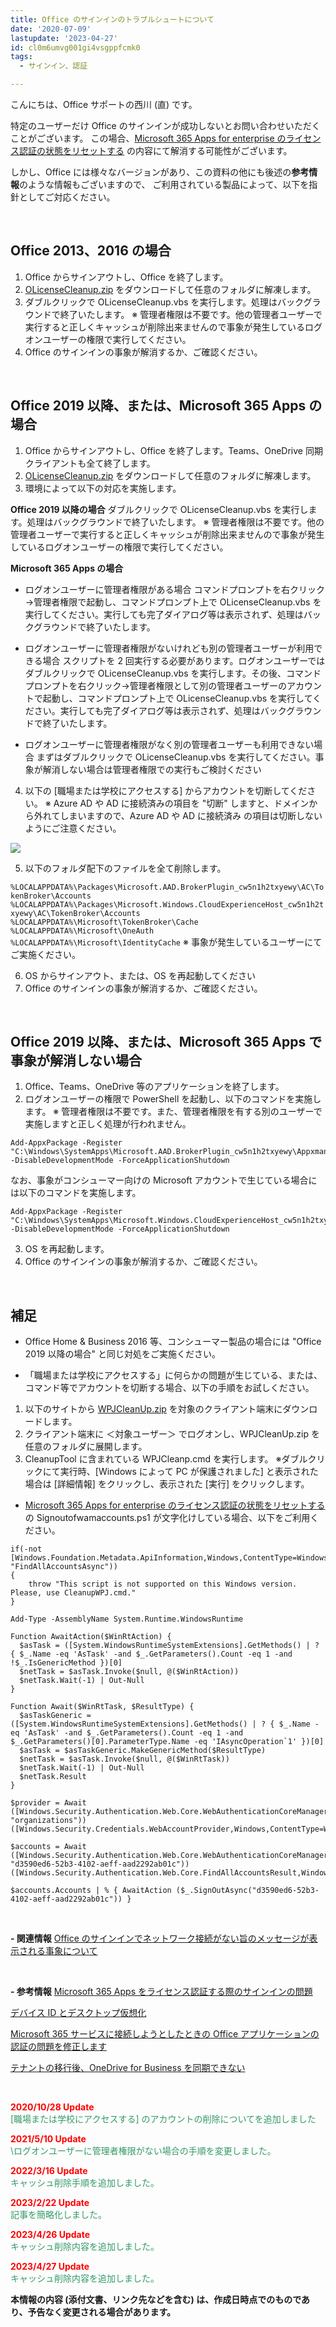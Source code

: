 ```yaml
---
title: Office のサインインのトラブルシュートについて
date: '2020-07-09'
lastupdate: '2023-04-27'
id: cl0m6umvg001gi4vsgppfcmk0
tags:
  - サインイン、認証

---
```


こんにちは、Office サポートの西川 (直) です。 

特定のユーザーだけ Office のサインインが成功しないとお問い合わせいただくことがございます。
この場合、[Microsoft 365 Apps for enterprise のライセンス認証の状態をリセットする](https://docs.microsoft.com/ja-jp/office/troubleshoot/activation/reset-office-365-proplus-activation-state) の内容にて解消する可能性がございます。

しかし、Office には様々なバージョンがあり、この資料の他にも後述の**参考情報**のような情報もございますので、
ご利用されている製品によって、以下を指針としてご対応ください。

<br>

Office 2013、2016 の場合
--
1. Office からサインアウトし、Office を終了します。
2. [OLicenseCleanup.zip](https://download.microsoft.com/download/e/1/b/e1bbdc16-fad4-4aa2-a309-2ba3cae8d424/OLicenseCleanup.zip) をダウンロードして任意のフォルダに解凍します。
3. ダブルクリックで OLicenseCleanup.vbs を実行します。処理はバックグラウンドで終了いたします。
※ 管理者権限は不要です。他の管理者ユーザーで実行すると正しくキャッシュが削除出来ませんので事象が発生しているログオンユーザーの権限で実行してください。
4. Office のサインインの事象が解消するか、ご確認ください。

<br>

Office 2019 以降、または、Microsoft 365 Apps の場合
--
1. Office からサインアウトし、Office を終了します。Teams、OneDrive 同期クライアントも全て終了します。
2. [OLicenseCleanup.zip](https://download.microsoft.com/download/e/1/b/e1bbdc16-fad4-4aa2-a309-2ba3cae8d424/OLicenseCleanup.zip) をダウンロードして任意のフォルダに解凍します。
3. 環境によって以下の対応を実施します。

**Office 2019 以降の場合**
ダブルクリックで OLicenseCleanup.vbs を実行します。処理はバックグラウンドで終了いたします。
※ 管理者権限は不要です。他の管理者ユーザーで実行すると正しくキャッシュが削除出来ませんので事象が発生しているログオンユーザーの権限で実行してください。

**Microsoft 365 Apps の場合**
- ログオンユーザーに管理者権限がある場合
コマンドプロンプトを右クリック→管理者権限で起動し、コマンドプロンプト上で OLicenseCleanup.vbs を実行してください。実行しても完了ダイアログ等は表示されず、処理はバックグラウンドで終了いたします。

- ログオンユーザーに管理者権限がないけれども別の管理者ユーザーが利用できる場合
スクリプトを 2 回実行する必要があります。ログオンユーザーではダブルクリックで OLicenseCleanup.vbs を実行します。その後、コマンドプロンプトを右クリック→管理者権限として別の管理者ユーザーのアカウントで起動し、コマンドプロンプト上で OLicenseCleanup.vbs を実行してください。実行しても完了ダイアログ等は表示されず、処理はバックグラウンドで終了いたします。

- ログオンユーザーに管理者権限がなく別の管理者ユーザーも利用できない場合
まずはダブルクリックで OLicenseCleanup.vbs を実行してください。事象が解消しない場合は管理者権限での実行もご検討ください


4. 以下の \[職場または学校にアクセスする\] からアカウントを切断してください。
※ Azure AD や AD に接続済みの項目を "切断" しますと、ドメインから外れてしまいますので、Azure AD や AD に接続済み の項目は切断しないようにご注意ください。

![](image01.png)  

5. 以下のフォルダ配下のファイルを全て削除します。

`%LOCALAPPDATA%\Packages\Microsoft.AAD.BrokerPlugin_cw5n1h2txyewy\AC\TokenBroker\Accounts`
`%LOCALAPPDATA%\Packages\Microsoft.Windows.CloudExperienceHost_cw5n1h2txyewy\AC\TokenBroker\Accounts`
`%LOCALAPPDATA%\Microsoft\TokenBroker\Cache`
`%LOCALAPPDATA%\Microsoft\OneAuth`
`%LOCALAPPDATA%\Microsoft\IdentityCache`
※ 事象が発生しているユーザーにてご実施ください。

6. OS からサインアウト、または、OS を再起動してください
7. Office のサインインの事象が解消するか、ご確認ください。

<br>

Office 2019 以降、または、Microsoft 365 Apps で事象が解消しない場合
--
1. Office、Teams、OneDrive 等のアプリケーションを終了します。
2. ログオンユーザーの権限で PowerShell を起動し、以下のコマンドを実施します。
※ 管理者権限は不要です。また、管理者権限を有する別のユーザーで実施しますと正しく処理が行われません。

```
Add-AppxPackage -Register "C:\Windows\SystemApps\Microsoft.AAD.BrokerPlugin_cw5n1h2txyewy\Appxmanifest.xml" -DisableDevelopmentMode -ForceApplicationShutdown
```

なお、事象がコンシューマー向けの Microsoft アカウントで生じている場合には以下のコマンドを実施します。

```
Add-AppxPackage -Register "C:\Windows\SystemApps\Microsoft.Windows.CloudExperienceHost_cw5n1h2txyewy\Appxmanifest.xml" -DisableDevelopmentMode -ForceApplicationShutdown
```

3. OS を再起動します。
4. Office のサインインの事象が解消するか、ご確認ください。


<br>

**補足**
--
- Office Home & Business 2016 等、コンシューマー製品の場合には "Office 2019 以降の場合" と同じ対処をご実施ください。

- 「職場または学校にアクセスする」に何らかの問題が生じている、または、コマンド等でアカウントを切断する場合、以下の手順をお試しください。
1. 以下のサイトから [WPJCleanUp.zip](https://download.microsoft.com/download/8/e/f/8ef13ae0-6aa8-48a2-8697-5b1711134730/WPJCleanUp.zip) を対象のクライアント端末にダウンロードします。  
2. クライアント端末に ＜対象ユーザー＞ でログオンし、WPJCleanUp.zip を任意のフォルダに展開します。
3. CleanupTool に含まれている WPJCleanp.cmd を実行します。
※ダブルクリックにて実行時、\[Windows によって PC が保護されました\] と表示された場合は \[詳細情報\] をクリックし、表示された \[実行\] をクリックします。  

- [Microsoft 365 Apps for enterprise のライセンス認証の状態をリセットする](https://docs.microsoft.com/ja-jp/office/troubleshoot/activation/reset-office-365-proplus-activation-state) の Signoutofwamaccounts.ps1 が文字化けしている場合、以下をご利用ください。

```
if(-not [Windows.Foundation.Metadata.ApiInformation,Windows,ContentType=WindowsRuntime]::IsMethodPresent("Windows.Security.Authentication.Web.Core.WebAuthenticationCoreManager", "FindAllAccountsAsync"))
{
    throw "This script is not supported on this Windows version. Please, use CleanupWPJ.cmd."
}

Add-Type -AssemblyName System.Runtime.WindowsRuntime

Function AwaitAction($WinRtAction) {
  $asTask = ([System.WindowsRuntimeSystemExtensions].GetMethods() | ? { $_.Name -eq 'AsTask' -and $_.GetParameters().Count -eq 1 -and !$_.IsGenericMethod })[0]
  $netTask = $asTask.Invoke($null, @($WinRtAction))
  $netTask.Wait(-1) | Out-Null
}

Function Await($WinRtTask, $ResultType) {
  $asTaskGeneric = ([System.WindowsRuntimeSystemExtensions].GetMethods() | ? { $_.Name -eq 'AsTask' -and $_.GetParameters().Count -eq 1 -and $_.GetParameters()[0].ParameterType.Name -eq 'IAsyncOperation`1' })[0]
  $asTask = $asTaskGeneric.MakeGenericMethod($ResultType)
  $netTask = $asTask.Invoke($null, @($WinRtTask))
  $netTask.Wait(-1) | Out-Null
  $netTask.Result
}

$provider = Await ([Windows.Security.Authentication.Web.Core.WebAuthenticationCoreManager,Windows,ContentType=WindowsRuntime]::FindAccountProviderAsync("https://login.microsoft.com", "organizations")) ([Windows.Security.Credentials.WebAccountProvider,Windows,ContentType=WindowsRuntime])

$accounts = Await ([Windows.Security.Authentication.Web.Core.WebAuthenticationCoreManager,Windows,ContentType=WindowsRuntime]::FindAllAccountsAsync($provider, "d3590ed6-52b3-4102-aeff-aad2292ab01c")) ([Windows.Security.Authentication.Web.Core.FindAllAccountsResult,Windows,ContentType=WindowsRuntime])

$accounts.Accounts | % { AwaitAction ($_.SignOutAsync("d3590ed6-52b3-4102-aeff-aad2292ab01c")) }
```

<br>

**\- 関連情報**
[Office のサインインでネットワーク接続がない旨のメッセージが表示される事象について](https://officesupportjp.github.io/blog/cl0m75al4001gmcvse36w64dv/index.html)

<br>

**\- 参考情報**
[Microsoft 365 Apps をライセンス認証する際のサインインの問題](https://learn.microsoft.com/ja-jp/office/troubleshoot/activation/sign-in-issues)

[デバイス ID とデスクトップ仮想化](https://learn.microsoft.com/ja-jp/azure/active-directory/devices/howto-device-identity-virtual-desktop-infrastructure)

[Microsoft 365 サービスに接続しようとしたときの Office アプリケーションの認証の問題を修正します](https://learn.microsoft.com/ja-jp/microsoft-365/troubleshoot/authentication/automatic-authentication-fails)

[テナントの移行後、OneDrive for Business を同期できない](https://learn.microsoft.com/ja-jp/sharepoint/troubleshoot/sync/cant-sync-after-migration)

<br>

<span style="color:#ff0000">**2020/10/28  Update**</span>  
<span style="color:#339966">\[職場または学校にアクセスする\] のアカウントの削除についてを追加しました</span>

<span style="color:#ff0000">**2021/5/10  Update**</span>  
<span style="color:#339966">\ログオンユーザーに管理者権限がない場合の手順を変更しました。</span>

<span style="color:#ff0000">**2022/3/16  Update**</span>  
<span style="color:#339966">キャッシュ削除手順を追加しました。</span>

<span style="color:#ff0000">**2023/2/22  Update**</span>  
<span style="color:#339966">記事を簡略化しました。</span>

<span style="color:#ff0000">**2023/4/26  Update**</span>  
<span style="color:#339966">キャッシュ削除内容を追加しました。</span>

<span style="color:#ff0000">**2023/4/27  Update**</span>  
<span style="color:#339966">キャッシュ削除内容を追加しました。</span>

**本情報の内容 (添付文書、リンク先などを含む) は、作成日時点でのものであり、予告なく変更される場合があります。**